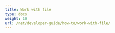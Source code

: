 ```yaml
---
title: Work with file
type: docs
weight: 10
url: /net/developer-guide/how-to/work-with-file/
---
```



